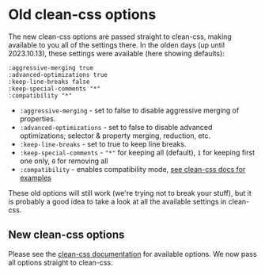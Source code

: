 # Old clean-css options

The new clean-css options are passed straight to clean-css, making available to
you all of the settings there. In the olden days (up until 2023.10.13), these
settings were available (here showing defaults):

```
:aggressive-merging true
:advanced-optimizations true
:keep-line-breaks false
:keep-special-comments "*"
:compatibility "*"
```

- `:aggressive-merging` - set to false to disable aggressive merging of properties.
- `:advanced-optimizations` - set to false to disable advanced optimizations; selector & property merging, reduction, etc.
- `:keep-line-breaks` - set to true to keep line breaks.
- `:keep-special-comments` - `"*"` for keeping all (default), `1` for keeping first one only, `0` for removing all
- `:compatibility` - enables compatibility mode, [see clean-css docs for examples](https://github.com/jakubpawlowicz/clean-css#how-to-set-compatibility-mode)

These old options will still work (we're trying not to break your stuff), but it
is probably a good idea to take a look at all the available settings in
clean-css.

## New clean-css options

Please see the [clean-css
documentation](https://github.com/clean-css/clean-css#constructor-options) for
available options. We now pass all options straight to clean-css.
